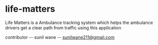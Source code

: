 # life-matters
Life Matters is a Ambulance tracking system which helps the ambulance drivers get a clear path from traffic using this application

contributor -- sunil wane -- sunilwane211@gmail.com